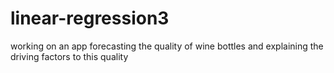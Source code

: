 # linear-regression3

working on an app forecasting the quality of wine bottles and explaining the driving factors to this quality
